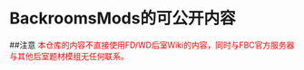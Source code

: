 # BackroomsMods的可公开内容

##注意
<font color="red">本仓库的内容不直接使用FD/WD后室Wiki的内容，同时与FBC官方服务器与其他后室题材模组无任何联系。</font>

